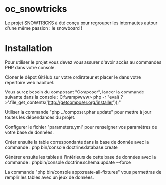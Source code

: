 # oc_snowtricks

Le projet SNOWTRICKS à été conçu pour regrouper les internautes autour d'une même passion : le snowboard !

# Installation

Pour utiliser le projet vous devez vous assurer d'avoir accès au commandes PHP dans votre console.
 
Cloner le dêpot GitHub sur votre ordinateur et placer le dans votre répertoire web habituel.

Vous aurez besoin du composant "Composer", lancer la commande suivante dans la console : 
C:\wamp\www> php -r "eval('?>'.file_get_contents('http://getcomposer.org/installer'));" 
 
Utiliser la commande "php ../composer.phar update" pour mettre à jour toutes  les dépendances du projet.
 
Configurer le fichier "parameters.yml" pour renseigner vos paramètres de votre base de données.

Créer ensuite la table correspondante dans la base de donnée avec la commande : php bin/console doctrine:database:create

Générer ensuite les tables à l'intérieurs de cette base de données avec la commande : phpbin/console doctrine:schema:update --force

La commande "php bin/console app:create-all-fixtures" vous permettras de remplir les tables avec un jeux de données.